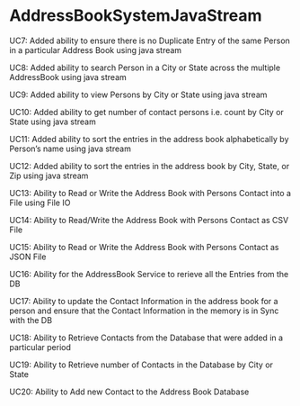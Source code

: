 # AddressBookSystemJavaStream

UC7: Added ability to ensure there is no Duplicate Entry of the same Person in a particular Address Book using java stream

UC8: Added ability to search Person in a City or State across the multiple AddressBook using java stream

UC9: Added ability to view Persons by City or State using java stream

UC10: Added ability to get number of contact persons i.e. count by City or State using java stream

UC11: Added ability to sort the entries in the address book alphabetically by Person’s name using java stream

UC12: Added ability to sort the entries in the address book by City, State, or Zip using java stream

UC13: Ability to Read or Write the Address Book with Persons Contact into a File using File IO

UC14: Ability to Read/Write the Address Book with Persons Contact as CSV File

UC15: Ability to Read or Write the Address Book with Persons Contact as JSON File

UC16: Ability for the AddressBook Service to rerieve all the Entries from the DB

UC17: Ability to update the Contact Information in the address book for a person and ensure that the Contact Information in the memory is in Sync with the DB

UC18: Ability to Retrieve Contacts from the Database that were added in a particular period

UC19: Ability to Retrieve number of Contacts in the Database by City or State

UC20: Ability to Add new Contact to the Address Book Database
